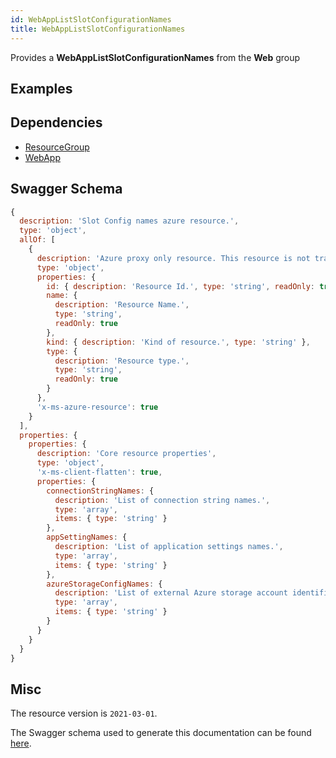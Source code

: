 ```yaml
---
id: WebAppListSlotConfigurationNames
title: WebAppListSlotConfigurationNames
---
```

Provides a **WebAppListSlotConfigurationNames** from the **Web** group
## Examples
## Dependencies
- [ResourceGroup](../Resources/ResourceGroup.md)
- [WebApp](../Web/WebApp.md)
## Swagger Schema
```js
{
  description: 'Slot Config names azure resource.',
  type: 'object',
  allOf: [
    {
      description: 'Azure proxy only resource. This resource is not tracked by Azure Resource Manager.',
      type: 'object',
      properties: {
        id: { description: 'Resource Id.', type: 'string', readOnly: true },
        name: {
          description: 'Resource Name.',
          type: 'string',
          readOnly: true
        },
        kind: { description: 'Kind of resource.', type: 'string' },
        type: {
          description: 'Resource type.',
          type: 'string',
          readOnly: true
        }
      },
      'x-ms-azure-resource': true
    }
  ],
  properties: {
    properties: {
      description: 'Core resource properties',
      type: 'object',
      'x-ms-client-flatten': true,
      properties: {
        connectionStringNames: {
          description: 'List of connection string names.',
          type: 'array',
          items: { type: 'string' }
        },
        appSettingNames: {
          description: 'List of application settings names.',
          type: 'array',
          items: { type: 'string' }
        },
        azureStorageConfigNames: {
          description: 'List of external Azure storage account identifiers.',
          type: 'array',
          items: { type: 'string' }
        }
      }
    }
  }
}
```
## Misc
The resource version is `2021-03-01`.

The Swagger schema used to generate this documentation can be found [here](https://github.com/Azure/azure-rest-api-specs/tree/main/specification/web/resource-manager/Microsoft.Web/stable/2021-03-01/WebApps.json).
